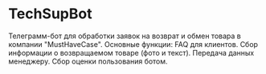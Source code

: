 # TechSupBot
Телеграмм-бот для обработки заявок на возврат и обмен товара в компании "MustHaveCase". Основные функции:      FAQ для клиентов.      Сбор информации о возвращаемом товаре (фото и текст). Передача данных менеджеру. Сбор оценки пользования ботом.
